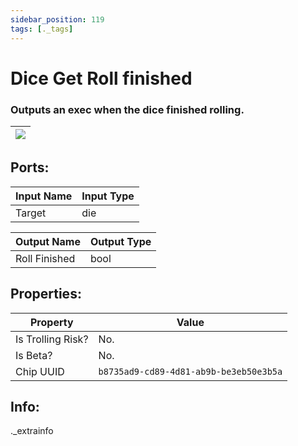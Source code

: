 ```yaml
---
sidebar_position: 119
tags: [._tags]
---
```


# Dice Get Roll finished


### Outputs an exec when the dice finished rolling.

| ![](https://images-ext-2.discordapp.net/external/MPmIaQzlEPmgGWlgi-WxBBXt0Bjv_zWPkg1y1f_sy3s/https/www.recroomcircuits.com/image/circuit/absolute-value?width=206&height=108) |
|-----|

## Ports:

| Input Name | Input Type |
|-----------|-----------|
| Target | die |

| Output Name | Output Type |
|-----------|-----------|
| Roll Finished | bool |

## Properties:

| Property  | Value |
|-------------------|-----------|
| Is Trolling Risk? | No. |
| Is Beta? | No. |
| Chip UUID | `b8735ad9-cd89-4d81-ab9b-be3eb50e3b5a` |

## Info:
._extrainfo